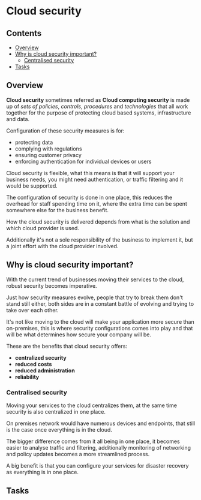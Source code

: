 # Cloud security

<!--TOC_START-->
## Contents
- [Overview](#overview)
- [Why is cloud security important?](#why-is-cloud-security-important)
	- [Centralised security](#centralised-security)
- [Tasks](#tasks)

<!--TOC_END-->
## Overview

**Cloud security** sometimes referred as **Cloud computing security** is made up of *sets of policies*, *controls*, *procedures* and *technologies* that all work together for the purpose of protecting cloud based systems, infrastructure and data.

Configuration of these security measures is for:
- protecting data
- complying with regulations
- ensuring customer privacy
- enforcing authentication for individual devices or users

Cloud security is flexible, what this means is that it will support your business needs, you might need authentication, or traffic filtering and it would be supported.

The configuration of security is done in one place, this reduces the overhead for staff spending time on it, where the extra time can be spent somewhere else for the business benefit.

How the cloud security is delivered depends from what is the solution and which cloud provider is used.

Additionally it's not a sole responsibility of the business to implement it, but a joint effort with the cloud provider involved.

## Why is cloud security important?

With the current trend of businesses moving their services to the cloud, robust security becomes imperative.

Just how security measures evolve, people that try to break them don't stand still either, both sides are in a constant battle of evolving and trying to take over each other.

It's not like moving to the cloud will make your application more secure than on-premises, this is where security configurations comes into play and that will be what determines how secure your company will be.

These are the benefits that cloud security offers:
- **centralized security**
- **reduced costs**
- **reduced administration**
- **reliability**

### Centralised security

Moving your services to the cloud centralizes them, at the same time security is also centralized in one place.

On premises network would have numerous devices and endpoints, that still is the case once everything is in the cloud.

The bigger difference comes from it all being in one place, it becomes easier to analyse traffic and filtering, additionally monitoring of networking and policy updates becomes a more streamlined process.

A big benefit is that you can configure your services for disaster recovery as everything is in one place.


## Tasks
